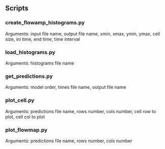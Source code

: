 ## Scripts
### create_flowamp_histograms.py
Arguments: input file name, output file name, xmin, xmax, ymin, ymax, cell size, ini time, end time, time interval

### load_histograms.py
Arguments: histograms file name

### get_predictions.py
Arguments: model order, times file name, output file name

### plot_cell.py
Arguments: predictions file name, rows number, cols number, cell row to plot, cell col to plot

### plot_flowmap.py
Arguments: predictions file name, rows number, cols number
